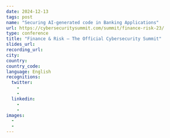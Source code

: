```yaml
---
date: 2024-12-13
tags: post
name: "Securing AI-generated code in Banking Applications"
url: https://cybersecuritysummit.com/summit/finance-risk-23/
type: conference
title: "Finance & Risk – The Official Cybersecurity Summit"
slides_url:
recording_url: 
city: 
country: 
country_code:
language: English
recognitions:
  twitter:
    - 
    - 
  linkedin:
    - 
    - 
images:
  - 
  - 
---
```

